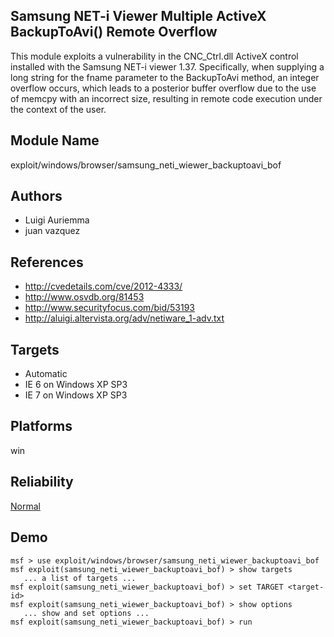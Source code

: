 ## Samsung NET-i Viewer Multiple ActiveX BackupToAvi() Remote Overflow

This module exploits a vulnerability in the CNC_Ctrl.dll 
ActiveX control installed with the Samsung NET-i viewer 
1.37. Specifically, when supplying a long string for the 
fname parameter to the BackupToAvi method, an integer 
overflow occurs, which leads to a posterior buffer overflow 
due to the use of memcpy with an incorrect size, resulting 
in remote code execution under the context of the user.


## Module Name
exploit/windows/browser/samsung_neti_wiewer_backuptoavi_bof

## Authors
* Luigi Auriemma
* juan vazquez


## References
* http://cvedetails.com/cve/2012-4333/
* http://www.osvdb.org/81453
* http://www.securityfocus.com/bid/53193
* http://aluigi.altervista.org/adv/netiware_1-adv.txt



## Targets
* Automatic
* IE 6 on Windows XP SP3
* IE 7 on Windows XP SP3


## Platforms
win

## Reliability
[Normal](https://github.com/rapid7/metasploit-framework/wiki/Exploit-Ranking)

## Demo

```
msf > use exploit/windows/browser/samsung_neti_wiewer_backuptoavi_bof
msf exploit(samsung_neti_wiewer_backuptoavi_bof) > show targets
   ... a list of targets ...
msf exploit(samsung_neti_wiewer_backuptoavi_bof) > set TARGET <target-id>
msf exploit(samsung_neti_wiewer_backuptoavi_bof) > show options
   ... show and set options ...
msf exploit(samsung_neti_wiewer_backuptoavi_bof) > run
```
    
    